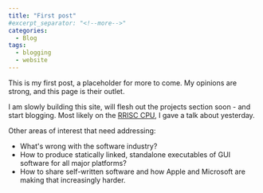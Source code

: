 ```yaml
---
title: "First post"
#excerpt_separator: "<!--more-->"
categories:
  - Blog
tags:
  - blogging
  - website
---
```


This is my first post, a placeholder for more to come. My opinions are strong, and this page is their outlet.


I am slowly building this site, will flesh out the projects section soon - and start blogging. Most likely on the [RRISC CPU](/projects/rrisc), I gave a talk about yesterday.

Other areas of interest that need addressing:
- What's wrong with the software industry?
- How to produce statically linked, standalone executables of GUI software for all major platforms?
- How to share self-written software and how Apple and Microsoft are making that increasingly harder.

